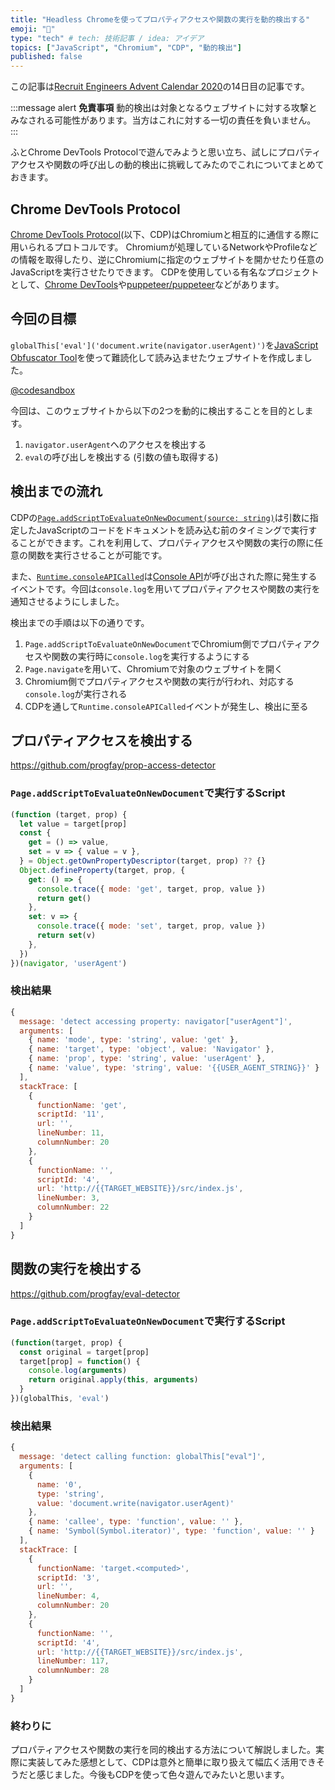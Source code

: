 ```yaml
---
title: "Headless Chromeを使ってプロパティアクセスや関数の実行を動的検出する"
emoji: "👀"
type: "tech" # tech: 技術記事 / idea: アイデア
topics: ["JavaScript", "Chromium", "CDP", "動的検出"]
published: false
---
```


この記事は[Recruit Engineers Advent Calendar 2020](https://adventar.org/calendars/5166)の14日目の記事です。

:::message alert
**免責事項**
動的検出は対象となるウェブサイトに対する攻撃とみなされる可能性があります。当方はこれに対する一切の責任を負いません。
:::

ふとChrome DevTools Protocolで遊んでみようと思い立ち、試しにプロパティアクセスや関数の呼び出しの動的検出に挑戦してみたのでこれについてまとめておきます。

## Chrome DevTools Protocol

[Chrome DevTools Protocol](https://chromedevtools.github.io/devtools-protocol/)(以下、CDP)はChromiumと相互的に通信する際に用いられるプロトコルです。
Chromiumが処理しているNetworkやProfileなどの情報を取得したり、逆にChromiumに指定のウェブサイトを開かせたり任意のJavaScriptを実行させたりできます。
CDPを使用している有名なプロジェクトとして、[Chrome DevTools](https://developers.google.com/web/tools/chrome-devtools)や[puppeteer/puppeteer](https://github.com/puppeteer/puppeteer)などがあります。

## 今回の目標

`globalThis['eval']('document.write(navigator.userAgent)')`を[JavaScript Obfuscator Tool](https://obfuscator.io/)を使って難読化して読み込ませたウェブサイトを作成しました。

[@codesandbox](https://codesandbox.io/s/obfuscated-code-zglgt?file=/src/index.js)

今回は、このウェブサイトから以下の2つを動的に検出することを目的とします。

1. `navigator.userAgent`へのアクセスを検出する
2. `eval`の呼び出しを検出する (引数の値も取得する)

## 検出までの流れ

CDPの[`Page.addScriptToEvaluateOnNewDocument(source: string)`](https://chromedevtools.github.io/devtools-protocol/tot/Page/#method-addScriptToEvaluateOnNewDocument)は引数に指定したJavaScriptのコードをドキュメントを読み込む前のタイミングで実行することができます。これを利用して、プロパティアクセスや関数の実行の際に任意の関数を実行させることが可能です。

また、[`Runtime.consoleAPICalled`](https://chromedevtools.github.io/devtools-protocol/tot/Runtime/#event-consoleAPICalled)は[Console API](https://developer.mozilla.org/ja/docs/Web/API/console)が呼び出された際に発生するイベントです。今回は`console.log`を用いてプロパティアクセスや関数の実行を通知させるようにしました。

検出までの手順は以下の通りです。

1. `Page.addScriptToEvaluateOnNewDocument`でChromium側でプロパティアクセスや関数の実行時に`console.log`を実行するようにする
2. `Page.navigate`を用いて、Chromiumで対象のウェブサイトを開く
3. Chromium側でプロパティアクセスや関数の実行が行われ、対応する`console.log`が実行される
4. CDPを通して`Runtime.consoleAPICalled`イベントが発生し、検出に至る

## プロパティアクセスを検出する

https://github.com/progfay/prop-access-detector

### `Page.addScriptToEvaluateOnNewDocument`で実行するScript

```js
(function (target, prop) {
  let value = target[prop]
  const {
    get = () => value,
    set = v => { value = v },
  } = Object.getOwnPropertyDescriptor(target, prop) ?? {}
  Object.defineProperty(target, prop, {
    get: () => {
      console.trace({ mode: 'get', target, prop, value })
      return get()
    },
    set: v => {
      console.trace({ mode: 'set', target, prop, value })
      return set(v)
    },
  })
})(navigator, 'userAgent')
```

### 検出結果

```js
{
  message: 'detect accessing property: navigator["userAgent"]',
  arguments: [
    { name: 'mode', type: 'string', value: 'get' },
    { name: 'target', type: 'object', value: 'Navigator' },
    { name: 'prop', type: 'string', value: 'userAgent' },
    { name: 'value', type: 'string', value: '{{USER_AGENT_STRING}}' }
  ],
  stackTrace: [
    {
      functionName: 'get',
      scriptId: '11',
      url: '',
      lineNumber: 11,
      columnNumber: 20
    },
    {
      functionName: '',
      scriptId: '4',
      url: 'http://{{TARGET_WEBSITE}}/src/index.js',
      lineNumber: 3,
      columnNumber: 22
    }
  ]
}
```

## 関数の実行を検出する

https://github.com/progfay/eval-detector

### `Page.addScriptToEvaluateOnNewDocument`で実行するScript

```js
(function(target, prop) {
  const original = target[prop]
  target[prop] = function() {
    console.log(arguments)
    return original.apply(this, arguments)
  }
})(globalThis, 'eval')
```

### 検出結果

```js
{
  message: 'detect calling function: globalThis["eval"]',
  arguments: [
    {
      name: '0',
      type: 'string',
      value: 'document.write(navigator.userAgent)'
    },
    { name: 'callee', type: 'function', value: '' },
    { name: 'Symbol(Symbol.iterator)', type: 'function', value: '' }
  ],
  stackTrace: [
    {
      functionName: 'target.<computed>',
      scriptId: '3',
      url: '',
      lineNumber: 4,
      columnNumber: 20
    },
    {
      functionName: '',
      scriptId: '4',
      url: 'http://{{TARGET_WEBSITE}}/src/index.js',
      lineNumber: 117,
      columnNumber: 28
    }
  ]
}
```

### 終わりに

プロパティアクセスや関数の実行を同的検出する方法について解説しました。実際に実装してみた感想として、CDPは意外と簡単に取り扱えて幅広く活用できそうだと感じました。今後もCDPを使って色々遊んでみたいと思います。
